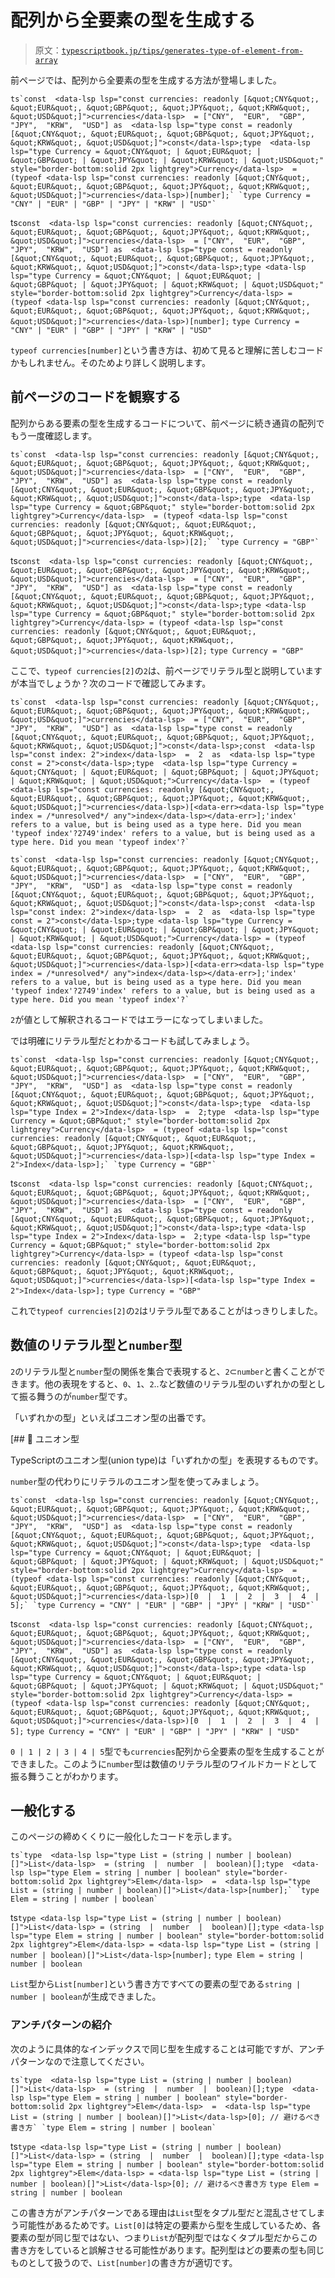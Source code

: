 # 配列から全要素の型を生成する

> 原文：[`typescriptbook.jp/tips/generates-type-of-element-from-array`](https://typescriptbook.jp/tips/generates-type-of-element-from-array)

前ページでは、配列から全要素の型を生成する方法が登場しました。

```
ts`const  <data-lsp lsp="const currencies: readonly [&quot;CNY&quot;, &quot;EUR&quot;, &quot;GBP&quot;, &quot;JPY&quot;, &quot;KRW&quot;, &quot;USD&quot;]">currencies</data-lsp>  = ["CNY",  "EUR",  "GBP",  "JPY",  "KRW",  "USD"] as  <data-lsp lsp="type const = readonly [&quot;CNY&quot;, &quot;EUR&quot;, &quot;GBP&quot;, &quot;JPY&quot;, &quot;KRW&quot;, &quot;USD&quot;]">const</data-lsp>;type  <data-lsp lsp="type Currency = &quot;CNY&quot; | &quot;EUR&quot; | &quot;GBP&quot; | &quot;JPY&quot; | &quot;KRW&quot; | &quot;USD&quot;" style="border-bottom:solid 2px lightgrey">Currency</data-lsp>  = (typeof <data-lsp lsp="const currencies: readonly [&quot;CNY&quot;, &quot;EUR&quot;, &quot;GBP&quot;, &quot;JPY&quot;, &quot;KRW&quot;, &quot;USD&quot;]">currencies</data-lsp>)[number];` `type Currency = "CNY" | "EUR" | "GBP" | "JPY" | "KRW" | "USD"`

```

ts`const  <data-lsp lsp="const currencies: readonly [&quot;CNY&quot;, &quot;EUR&quot;, &quot;GBP&quot;, &quot;JPY&quot;, &quot;KRW&quot;, &quot;USD&quot;]">currencies</data-lsp>  = ["CNY",  "EUR",  "GBP",  "JPY",  "KRW",  "USD"] as  <data-lsp lsp="type const = readonly [&quot;CNY&quot;, &quot;EUR&quot;, &quot;GBP&quot;, &quot;JPY&quot;, &quot;KRW&quot;, &quot;USD&quot;]">const</data-lsp>;type <data-lsp lsp="type Currency = &quot;CNY&quot; | &quot;EUR&quot; | &quot;GBP&quot; | &quot;JPY&quot; | &quot;KRW&quot; | &quot;USD&quot;" style="border-bottom:solid 2px lightgrey">Currency</data-lsp> = (typeof <data-lsp lsp="const currencies: readonly [&quot;CNY&quot;, &quot;EUR&quot;, &quot;GBP&quot;, &quot;JPY&quot;, &quot;KRW&quot;, &quot;USD&quot;]">currencies</data-lsp>)[number];` `type Currency = "CNY" | "EUR" | "GBP" | "JPY" | "KRW" | "USD"`

`typeof currencies[number]`という書き方は、初めて見ると理解に苦しむコードかもしれません。そのためより詳しく説明します。

## 前ページのコードを観察する​

配列からある要素の型を生成するコードについて、前ページに続き通貨の配列でもう一度確認します。

```
ts`const  <data-lsp lsp="const currencies: readonly [&quot;CNY&quot;, &quot;EUR&quot;, &quot;GBP&quot;, &quot;JPY&quot;, &quot;KRW&quot;, &quot;USD&quot;]">currencies</data-lsp>  = ["CNY",  "EUR",  "GBP",  "JPY",  "KRW",  "USD"] as  <data-lsp lsp="type const = readonly [&quot;CNY&quot;, &quot;EUR&quot;, &quot;GBP&quot;, &quot;JPY&quot;, &quot;KRW&quot;, &quot;USD&quot;]">const</data-lsp>;type  <data-lsp lsp="type Currency = &quot;GBP&quot;" style="border-bottom:solid 2px lightgrey">Currency</data-lsp>  = (typeof <data-lsp lsp="const currencies: readonly [&quot;CNY&quot;, &quot;EUR&quot;, &quot;GBP&quot;, &quot;JPY&quot;, &quot;KRW&quot;, &quot;USD&quot;]">currencies</data-lsp>)[2];` `type Currency = "GBP"`

```

ts`const  <data-lsp lsp="const currencies: readonly [&quot;CNY&quot;, &quot;EUR&quot;, &quot;GBP&quot;, &quot;JPY&quot;, &quot;KRW&quot;, &quot;USD&quot;]">currencies</data-lsp>  = ["CNY",  "EUR",  "GBP",  "JPY",  "KRW",  "USD"] as  <data-lsp lsp="type const = readonly [&quot;CNY&quot;, &quot;EUR&quot;, &quot;GBP&quot;, &quot;JPY&quot;, &quot;KRW&quot;, &quot;USD&quot;]">const</data-lsp>;type <data-lsp lsp="type Currency = &quot;GBP&quot;" style="border-bottom:solid 2px lightgrey">Currency</data-lsp> = (typeof <data-lsp lsp="const currencies: readonly [&quot;CNY&quot;, &quot;EUR&quot;, &quot;GBP&quot;, &quot;JPY&quot;, &quot;KRW&quot;, &quot;USD&quot;]">currencies</data-lsp>)[2];` `type Currency = "GBP"`

ここで、`typeof currencies[2]`の`2`は、前ページでリテラル型と説明していますが本当でしょうか？次のコードで確認してみます。

```
ts`const  <data-lsp lsp="const currencies: readonly [&quot;CNY&quot;, &quot;EUR&quot;, &quot;GBP&quot;, &quot;JPY&quot;, &quot;KRW&quot;, &quot;USD&quot;]">currencies</data-lsp>  = ["CNY",  "EUR",  "GBP",  "JPY",  "KRW",  "USD"] as  <data-lsp lsp="type const = readonly [&quot;CNY&quot;, &quot;EUR&quot;, &quot;GBP&quot;, &quot;JPY&quot;, &quot;KRW&quot;, &quot;USD&quot;]">const</data-lsp>;const  <data-lsp lsp="const index: 2">index</data-lsp>  =  2  as  <data-lsp lsp="type const = 2">const</data-lsp>;type  <data-lsp lsp="type Currency = &quot;CNY&quot; | &quot;EUR&quot; | &quot;GBP&quot; | &quot;JPY&quot; | &quot;KRW&quot; | &quot;USD&quot;">Currency</data-lsp>  = (typeof <data-lsp lsp="const currencies: readonly [&quot;CNY&quot;, &quot;EUR&quot;, &quot;GBP&quot;, &quot;JPY&quot;, &quot;KRW&quot;, &quot;USD&quot;]">currencies</data-lsp>)[<data-err><data-lsp lsp="type index = /*unresolved*/ any">index</data-lsp></data-err>];'index' refers to a value, but is being used as a type here. Did you mean 'typeof index'?2749'index' refers to a value, but is being used as a type here. Did you mean 'typeof index'?`
```

```
ts`const  <data-lsp lsp="const currencies: readonly [&quot;CNY&quot;, &quot;EUR&quot;, &quot;GBP&quot;, &quot;JPY&quot;, &quot;KRW&quot;, &quot;USD&quot;]">currencies</data-lsp>  = ["CNY",  "EUR",  "GBP",  "JPY",  "KRW",  "USD"] as  <data-lsp lsp="type const = readonly [&quot;CNY&quot;, &quot;EUR&quot;, &quot;GBP&quot;, &quot;JPY&quot;, &quot;KRW&quot;, &quot;USD&quot;]">const</data-lsp>;const  <data-lsp lsp="const index: 2">index</data-lsp>  =  2  as  <data-lsp lsp="type const = 2">const</data-lsp>;type <data-lsp lsp="type Currency = &quot;CNY&quot; | &quot;EUR&quot; | &quot;GBP&quot; | &quot;JPY&quot; | &quot;KRW&quot; | &quot;USD&quot;">Currency</data-lsp> = (typeof <data-lsp lsp="const currencies: readonly [&quot;CNY&quot;, &quot;EUR&quot;, &quot;GBP&quot;, &quot;JPY&quot;, &quot;KRW&quot;, &quot;USD&quot;]">currencies</data-lsp>)[<data-err><data-lsp lsp="type index = /*unresolved*/ any">index</data-lsp></data-err>];'index' refers to a value, but is being used as a type here. Did you mean 'typeof index'?2749'index' refers to a value, but is being used as a type here. Did you mean 'typeof index'?`
```

`2`が値として解釈されるコードではエラーになってしまいました。

では明確にリテラル型だとわかるコードも試してみましょう。

```
ts`const  <data-lsp lsp="const currencies: readonly [&quot;CNY&quot;, &quot;EUR&quot;, &quot;GBP&quot;, &quot;JPY&quot;, &quot;KRW&quot;, &quot;USD&quot;]">currencies</data-lsp>  = ["CNY",  "EUR",  "GBP",  "JPY",  "KRW",  "USD"] as  <data-lsp lsp="type const = readonly [&quot;CNY&quot;, &quot;EUR&quot;, &quot;GBP&quot;, &quot;JPY&quot;, &quot;KRW&quot;, &quot;USD&quot;]">const</data-lsp>;type  <data-lsp lsp="type Index = 2">Index</data-lsp>  =  2;type  <data-lsp lsp="type Currency = &quot;GBP&quot;" style="border-bottom:solid 2px lightgrey">Currency</data-lsp>  = (typeof <data-lsp lsp="const currencies: readonly [&quot;CNY&quot;, &quot;EUR&quot;, &quot;GBP&quot;, &quot;JPY&quot;, &quot;KRW&quot;, &quot;USD&quot;]">currencies</data-lsp>)[<data-lsp lsp="type Index = 2">Index</data-lsp>];` `type Currency = "GBP"`

```

ts`const  <data-lsp lsp="const currencies: readonly [&quot;CNY&quot;, &quot;EUR&quot;, &quot;GBP&quot;, &quot;JPY&quot;, &quot;KRW&quot;, &quot;USD&quot;]">currencies</data-lsp>  = ["CNY",  "EUR",  "GBP",  "JPY",  "KRW",  "USD"] as  <data-lsp lsp="type const = readonly [&quot;CNY&quot;, &quot;EUR&quot;, &quot;GBP&quot;, &quot;JPY&quot;, &quot;KRW&quot;, &quot;USD&quot;]">const</data-lsp>;type <data-lsp lsp="type Index = 2">Index</data-lsp> =  2;type <data-lsp lsp="type Currency = &quot;GBP&quot;" style="border-bottom:solid 2px lightgrey">Currency</data-lsp> = (typeof <data-lsp lsp="const currencies: readonly [&quot;CNY&quot;, &quot;EUR&quot;, &quot;GBP&quot;, &quot;JPY&quot;, &quot;KRW&quot;, &quot;USD&quot;]">currencies</data-lsp>)[<data-lsp lsp="type Index = 2">Index</data-lsp>];` `type Currency = "GBP"`

これで`typeof currencies[2]`の`2`はリテラル型であることがはっきりしました。

## 数値のリテラル型と`number`型​

`2`のリテラル型と`number`型の関係を集合で表現すると、`2`⊂`number`と書くことができます。他の表現をすると、`0`、`1`、`2`..など数値のリテラル型のいずれかの型として振る舞うのが`number`型です。

「いずれかの型」といえばユニオン型の出番です。

[## 📄️ ユニオン型

TypeScriptのユニオン型(union type)は「いずれかの型」を表現するものです。

`number`型の代わりにリテラルのユニオン型を使ってみましょう。

```
ts`const  <data-lsp lsp="const currencies: readonly [&quot;CNY&quot;, &quot;EUR&quot;, &quot;GBP&quot;, &quot;JPY&quot;, &quot;KRW&quot;, &quot;USD&quot;]">currencies</data-lsp>  = ["CNY",  "EUR",  "GBP",  "JPY",  "KRW",  "USD"] as  <data-lsp lsp="type const = readonly [&quot;CNY&quot;, &quot;EUR&quot;, &quot;GBP&quot;, &quot;JPY&quot;, &quot;KRW&quot;, &quot;USD&quot;]">const</data-lsp>;type  <data-lsp lsp="type Currency = &quot;CNY&quot; | &quot;EUR&quot; | &quot;GBP&quot; | &quot;JPY&quot; | &quot;KRW&quot; | &quot;USD&quot;" style="border-bottom:solid 2px lightgrey">Currency</data-lsp>  = (typeof <data-lsp lsp="const currencies: readonly [&quot;CNY&quot;, &quot;EUR&quot;, &quot;GBP&quot;, &quot;JPY&quot;, &quot;KRW&quot;, &quot;USD&quot;]">currencies</data-lsp>)[0  |  1  |  2  |  3  |  4  |  5];` `type Currency = "CNY" | "EUR" | "GBP" | "JPY" | "KRW" | "USD"`

```

ts`const  <data-lsp lsp="const currencies: readonly [&quot;CNY&quot;, &quot;EUR&quot;, &quot;GBP&quot;, &quot;JPY&quot;, &quot;KRW&quot;, &quot;USD&quot;]">currencies</data-lsp>  = ["CNY",  "EUR",  "GBP",  "JPY",  "KRW",  "USD"] as  <data-lsp lsp="type const = readonly [&quot;CNY&quot;, &quot;EUR&quot;, &quot;GBP&quot;, &quot;JPY&quot;, &quot;KRW&quot;, &quot;USD&quot;]">const</data-lsp>;type <data-lsp lsp="type Currency = &quot;CNY&quot; | &quot;EUR&quot; | &quot;GBP&quot; | &quot;JPY&quot; | &quot;KRW&quot; | &quot;USD&quot;" style="border-bottom:solid 2px lightgrey">Currency</data-lsp> = (typeof <data-lsp lsp="const currencies: readonly [&quot;CNY&quot;, &quot;EUR&quot;, &quot;GBP&quot;, &quot;JPY&quot;, &quot;KRW&quot;, &quot;USD&quot;]">currencies</data-lsp>)[0  |  1  |  2  |  3  |  4  |  5];` `type Currency = "CNY" | "EUR" | "GBP" | "JPY" | "KRW" | "USD"`

`0 | 1 | 2 | 3 | 4 | 5`型でも`currencies`配列から全要素の型を生成することができました。このように`number`型は数値のリテラル型のワイルドカードとして振る舞うことがわかります。

## 一般化する​

このページの締めくくりに一般化したコードを示します。

```
ts`type  <data-lsp lsp="type List = (string | number | boolean)[]">List</data-lsp>  = (string  |  number  |  boolean)[];type  <data-lsp lsp="type Elem = string | number | boolean" style="border-bottom:solid 2px lightgrey">Elem</data-lsp>  =  <data-lsp lsp="type List = (string | number | boolean)[]">List</data-lsp>[number];` `type Elem = string | number | boolean`

```

ts`type <data-lsp lsp="type List = (string | number | boolean)[]">List</data-lsp> = (string  |  number  |  boolean)[];type <data-lsp lsp="type Elem = string | number | boolean" style="border-bottom:solid 2px lightgrey">Elem</data-lsp> = <data-lsp lsp="type List = (string | number | boolean)[]">List</data-lsp>[number];` `type Elem = string | number | boolean`

`List`型から`List[number]`という書き方ですべての要素の型である`string | number | boolean`が生成できました。

### アンチパターンの紹介​

次のように具体的なインデックスで同じ型を生成することは可能ですが、アンチパターンなので注意してください。

```
ts`type  <data-lsp lsp="type List = (string | number | boolean)[]">List</data-lsp>  = (string  |  number  |  boolean)[];type  <data-lsp lsp="type Elem = string | number | boolean" style="border-bottom:solid 2px lightgrey">Elem</data-lsp>  =  <data-lsp lsp="type List = (string | number | boolean)[]">List</data-lsp>[0]; // 避けるべき書き方` `type Elem = string | number | boolean`

```

ts`type <data-lsp lsp="type List = (string | number | boolean)[]">List</data-lsp> = (string  |  number  |  boolean)[];type <data-lsp lsp="type Elem = string | number | boolean" style="border-bottom:solid 2px lightgrey">Elem</data-lsp> = <data-lsp lsp="type List = (string | number | boolean)[]">List</data-lsp>[0]; // 避けるべき書き方` `type Elem = string | number | boolean`

この書き方がアンチパターンである理由は`List`型をタプル型だと混乱させてしまう可能性があるためです。`List[0]`は特定の要素から型を生成しているため、各要素の型が同じ型ではない、つまり`List`が配列型ではなくタプル型だからこの書き方をしていると誤解させる可能性があります。配列型はどの要素の型も同じものとして扱うので、`List[number]`の書き方が適切です。

```

```

```

```

```

```

```

```

```

```

```

```
